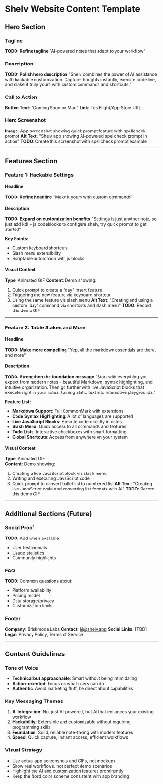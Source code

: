 # Shelv Website Content Template

## Hero Section

### Tagline
**TODO: Refine tagline**
"AI-powered notes that adapt to your workflow"

### Description  
**TODO: Polish hero description**
"Shelv combines the power of AI assistance with hackable customization. Capture thoughts instantly, execute code live, and make it truly yours with custom commands and shortcuts."

### Call to Action
**Button Text**: "Coming Soon on Mac"
**Link**: TestFlight/App Store URL

### Hero Screenshot
**Image**: App screenshot showing quick prompt feature with spellcheck prompt
**Alt Text**: "Shelv app showing AI-powered spellcheck prompt in action"
**TODO**: Create this screenshot with spellcheck prompt example

---

## Features Section

### Feature 1: Hackable Settings

#### Headline
**TODO: Refine headline**
"Make it yours with custom commands"

#### Description
**TODO: Expand on customization benefits**
"Settings is just another note, so just add kdl + js codeblocks to configure shelv, try quick prompt to get started"

**Key Points:**
- Custom keyboard shortcuts
- Slash menu extensibility  
- Scriptable automation with js blocks

#### Visual Content
**Type**: Animated GIF
**Content**: Demo showing:
1. Quick prompt to create a "day" insert feature
2. Triggering the new feature via keyboard shortcut
3. Using the same feature via slash menu
**Alt Text**: "Creating and using a custom 'day' command via shortcuts and slash menu"
**TODO**: Record this demo GIF

---

### Feature 2: Table Stakes and More

#### Headline  
**TODO: Make more compelling**
"Yep, all the markdown essentials are there, and more"

#### Description
**TODO: Strengthen the foundation message**
"Start with everything you expect from modern notes - beautiful Markdown, syntax highlighting, and intuitive organization. Then go further with live JavaScript blocks that execute right in your notes, turning static text into interactive playgrounds."

**Feature List:**
- **Markdown Support**: Full CommonMark with extensions
- **Code Syntax Highlighting**: A lot of languages are supported
- **Live JavaScript Blocks**: Execute code directly in notes
- **Slash Menu**: Quick access to all commands and features
- **Todo Lists**: Interactive checkboxes with smart formatting
- **Global Shortcuts**: Access from anywhere on your system

#### Visual Content
**Type**: Animated GIF  
**Content**: Demo showing:
1. Creating a live JavaScript block via slash menu
2. Writing and executing JavaScript code
3. Quick prompt to convert bullet list to numbered list
**Alt Text**: "Creating live JavaScript code and converting list formats with AI"
**TODO**: Record this demo GIF

---

## Additional Sections (Future)

### Social Proof
**TODO**: Add when available
- User testimonials
- Usage statistics  
- Community highlights

### FAQ
**TODO**: Common questions about:
- Platform availability
- Pricing model
- Data storage/privacy
- Customization limits

### Footer
**Company**: Briskmode Labs
**Contact**: hi@shelv.app
**Social Links**: [TBD]
**Legal**: Privacy Policy, Terms of Service

---

## Content Guidelines

### Tone of Voice
- **Technical but approachable**: Smart without being intimidating
- **Action-oriented**: Focus on what users can do
- **Authentic**: Avoid marketing fluff, be direct about capabilities

### Key Messaging Themes
1. **AI Integration**: Not just AI-powered, but AI that enhances your existing workflow
2. **Hackability**: Extensible and customizable without requiring programming skills
3. **Foundation**: Solid, reliable note-taking with modern features
4. **Speed**: Quick capture, instant access, efficient workflows

### Visual Strategy
- Use actual app screenshots and GIFs, not mockups
- Show real workflows, not perfect demo scenarios  
- Highlight the AI and customization features prominently
- Keep the Nord color scheme consistent with app branding
